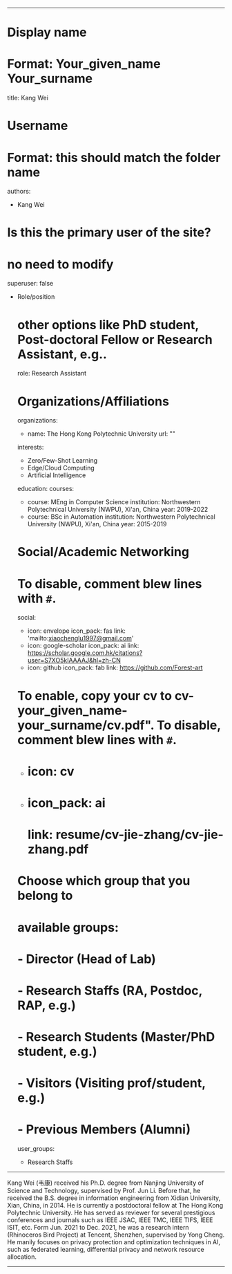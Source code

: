 
---
# Display name
# Format: Your_given_name Your_surname 
title: Kang Wei

# Username
# Format: this should match the folder name
authors:
- Kang Wei

# Is this the primary user of the site?
# no need to modify 
superuser: false

- Role/position

  # other options like PhD student, Post-doctoral Fellow or Research Assistant, e.g..

  role: Research Assistant

  # Organizations/Affiliations

  organizations:

  - name: The Hong Kong Polytechnic University
    url: ""

  interests:

  - Zero/Few-Shot Learning
  - Edge/Cloud Computing
  - Artificial Intelligence

  education:
    courses:

    - course: MEng in Computer Science
      institution: Northwestern Polytechnical University (NWPU), Xi'an, China
      year: 2019-2022
    - course: BSc in Automation
      institution: Northwestern Polytechnical University (NWPU), Xi'an, China
      year: 2015-2019

  # Social/Academic Networking

  # To disable, comment blew lines with `#`.

  social:

  - icon: envelope
    icon_pack: fas
    link: 'mailto:xiaochenglu1997@gmail.com'
  - icon: google-scholar
    icon_pack: ai
    link: https://scholar.google.com.hk/citations?user=S7XO5kIAAAAJ&hl=zh-CN
  - icon: github
    icon_pack: fab
    link: https://github.com/Forest-art

  # To enable, copy your cv to cv-your_given_name-your_surname/cv.pdf". To disable, comment blew lines with `#`.

  - # icon: cv

  - # icon_pack: ai

    # link: resume/cv-jie-zhang/cv-jie-zhang.pdf

  # Choose which group that you belong to

  #  available groups:

  #  - Director (Head of Lab)

  #  - Research Staffs (RA, Postdoc, RAP, e.g.)

  #  - Research Students (Master/PhD student, e.g.)

  #  - Visitors (Visiting prof/student, e.g.)

  #  - Previous Members (Alumni)

  user_groups:

  - Research Staffs
---

Kang Wei (韦康) received his Ph.D. degree from Nanjing University of Science and Technology, supervised by Prof. Jun Li. Before that, he received the B.S. degree in information engineering from Xidian University, Xian, China, in 2014. He is currently a postdoctoral fellow at The Hong Kong Polytechnic University.
He has served as reviewer for several prestigious conferences and journals such as IEEE JSAC, IEEE TMC, IEEE TIFS, IEEE ISIT, etc. Form Jun. 2021 to Dec. 2021, he was a research intern (Rhinoceros Bird Project) at Tencent, Shenzhen, supervised by Yong Cheng. He manily focuses on privacy protection and optimization techniques in AI, such as federated learning, differential privacy and network resource allocation.

---
